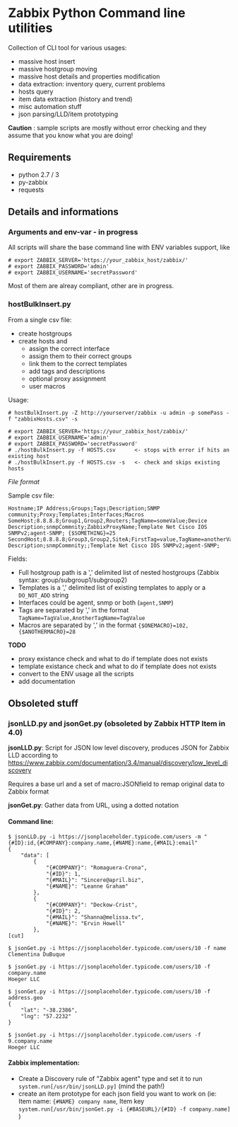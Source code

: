 # Zabbix Python Command line utilities

Collection of CLI tool for various usages:

- massive host insert
- massive hostgroup moving
- massive host details and properties modification
- data extraction: inventory query, current problems
- hosts query
- item data extraction (history and trend)
- misc automation stuff
- json parsing/LLD/item prototyping

**Caution** : sample scripts are mostly without error checking and they assume that you know what you are doing!

## Requirements

- python 2.7 / 3
- py-zabbix
- requests

## Details and informations

### Arguments and env-var - in progress

All scripts will share the base command line with ENV variables support, like

```
# export ZABBIX_SERVER='https://your_zabbix_host/zabbix/'
# export ZABBIX_PASSWORD='admin'
# export ZABBIX_USERNAME='secretPassword'
```

Most of them are alreay compliant, other are in progress.

### hostBulkInsert.py

From a single csv file:

- create hostgroups
- create hosts and
  - assign the correct interface
  - assign them to their correct groups
  - link them to the correct templates
  - add tags and descriptions
  - optional proxy assignment
  - user macros

Usage:

```
# hostBulkInsert.py -Z http://yourserver/zabbix -u admin -p somePass -f "zabbixHosts.csv" -s

# export ZABBIX_SERVER='https://your_zabbix_host/zabbix/'
# export ZABBIX_USERNAME='admin'
# export ZABBIX_PASSWORD='secretPassword'
# ./hostBulkInsert.py -f HOSTS.csv      <- stops with error if hits an existing host
# ./hostBulkInsert.py -f HOSTS.csv -s   <- check and skips existing hosts

```

_File format_

Sample csv file:

```
Hostname;IP Address;Groups;Tags;Description;SNMP community;Proxy;Templates;Interfaces;Macros
SomeHost;8.8.8.8;Group1,Group2,Routers;TagName=someValue;Device Description;snmpCommnity;ZabbixProxyName;Template Net Cisco IOS SNMPv2;agent-SNMP; {$SOMETHING}=25
SecondHost;8.8.8.8;Group3,Group2,SiteA;FirstTag=value,TagName=anotherValue;Device Description;snmpCommnity;;Template Net Cisco IOS SNMPv2;agent-SNMP;
```

Fields:

- Full hostgroup path is a ',' delimited list of nested hostgroups (Zabbix syntax: group/subgroup1/subgroup2)
- Templates is a ',' delimited list of existing templates to apply or a `DO_NOT_ADD` string
- Interfaces could be agent, snmp or both (`agent,SNMP`)
- Tags are separated by ',' in the format `TagName=TagValue,AnotherTagName=TagValue`
- Macros are separated by ',' in the format `{$ONEMACRO}=102,{$ANOTHERMACRO}=28`

**TODO**

- proxy existance check and what to do if template does not exists
- template existance check and what to do if template does not exists
- convert to the ENV usage all the scripts
- add documentation

## Obsoleted stuff

### jsonLLD.py and jsonGet.py (obsoleted by Zabbix HTTP Item in 4.0)

**jsonLLD.py**: Script for JSON low level discovery, produces JSON for Zabbix LLD according to https://www.zabbix.com/documentation/3.4/manual/discovery/low_level_discovery

Requires a base url and a set of macro:JSONfield to remap original data to Zabbix format

**jsonGet.py**: Gather data from URL, using a dotted notation

#### Command line:

```
$ jsonLLD.py -i https://jsonplaceholder.typicode.com/users -m "{#ID}:id,{#COMPANY}:company.name,{#NAME}:name,{#MAIL}:email"
{
    "data": [
        {
            "{#COMPANY}": "Romaguera-Crona",
            "{#ID}": 1,
            "{#MAIL}": "Sincere@april.biz",
            "{#NAME}": "Leanne Graham"
        },
        {
            "{#COMPANY}": "Deckow-Crist",
            "{#ID}": 2,
            "{#MAIL}": "Shanna@melissa.tv",
            "{#NAME}": "Ervin Howell"
        },
[cut]
```

```
$ jsonGet.py -i https://jsonplaceholder.typicode.com/users/10 -f name
Clementina DuBuque

$ jsonGet.py -i https://jsonplaceholder.typicode.com/users/10 -f company.name
Hoeger LLC

$ jsonGet.py -i https://jsonplaceholder.typicode.com/users/10 -f address.geo
{
    "lat": "-38.2386",
    "lng": "57.2232"
}

$ jsonGet.py -i https://jsonplaceholder.typicode.com/users -f 9.company.name
Hoeger LLC

```

#### Zabbix implementation:

- Create a Discovery rule of "Zabbix agent" type and set it to run `system.run[/usr/bin/jsonLLD.py]` (mind the path!)
- create an item prototype for each json field you want to work on (ie: Item name: `{#NAME} company name`, Item key `system.run[/usr/bin/jsonGet.py -i {#BASEURL}/{#ID} -f company.name]` )
